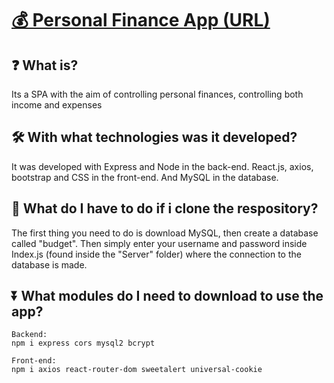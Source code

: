 # [💰 Personal Finance App (URL)](https://personalfinance-30-05-2022.web.app)
## ❓ What is?
Its a SPA with the aim of controlling personal finances, controlling both income and expenses
## 🛠️ With what technologies was it developed?
It was developed with Express and Node in the back-end. React.js, axios, bootstrap and CSS in the front-end. And MySQL in the database.  
## 🔁 What do I have to do if i clone the respository?
The first thing you need to do is download MySQL, then create a database called "budget". Then simply enter your username and password inside Index.js (found inside the "Server" folder) where the connection to the database is made.
## ⏬ What modules do I need to download to use the app?
```
Backend:
npm i express cors mysql2 bcrypt

Front-end:
npm i axios react-router-dom sweetalert universal-cookie
```

